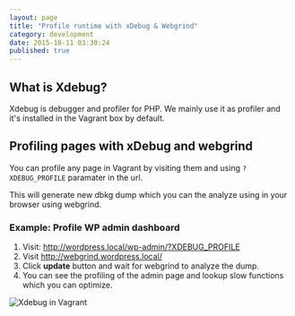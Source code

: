 ```yaml
---
layout: page
title: "Profile runtime with xDebug & Webgrind"
category: development
date: 2015-10-11 03:30:24
published: true
---
```


## What is Xdebug?

Xdebug is debugger and profiler for PHP. We mainly use it as profiler and it's installed in the Vagrant box by default.

## Profiling pages with xDebug and webgrind

You can profile any page in Vagrant by visiting them and using `?XDEBUG_PROFILE` paramater in the url.

This will generate new dbkg dump which you can the analyze using in your browser using webgrind.

### Example: Profile WP admin dashboard
1. Visit: http://wordpress.local/wp-admin/?XDEBUG_PROFILE
2. Visit http://webgrind.wordpress.local/
3. Click **update** button and wait for webgrind to analyze the dump.
4. You can see the profiling of the admin page and lookup slow functions which you can optimize.

![Xdebug in Vagrant]({{site.base_url}}/images/webgrind-example.png)
